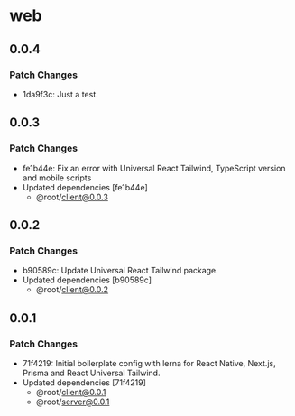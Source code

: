 # web

## 0.0.4

### Patch Changes

- 1da9f3c: Just a test.

## 0.0.3

### Patch Changes

- fe1b44e: Fix an error with Universal React Tailwind, TypeScript version and mobile scripts
- Updated dependencies [fe1b44e]
  - @root/client@0.0.3

## 0.0.2

### Patch Changes

- b90589c: Update Universal React Tailwind package.
- Updated dependencies [b90589c]
  - @root/client@0.0.2

## 0.0.1

### Patch Changes

- 71f4219: Initial boilerplate config with lerna for React Native, Next.js, Prisma and React Universal Tailwind.
- Updated dependencies [71f4219]
  - @root/client@0.0.1
  - @root/server@0.0.1
